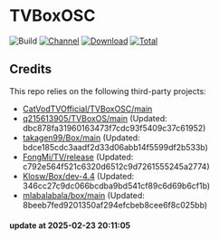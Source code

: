 # TVBoxOSC

![Build](https://shields.io/github/actions/workflow/status/o0HalfLife0o/TVBoxOSC/test.yml?branch=master&logo=github&label=Build)
[![Channel](https://img.shields.io/badge/Follow-Telegram-blue.svg?logo=telegram)](https://t.me/TVBoxOSC)
[![Download](https://img.shields.io/github/v/release/o0HalfLife0o/TVBoxOSC?color=orange&logoColor=orange&label=Download&logo=DocuSign)](https://github.com/o0HalfLife0o/TVBoxOSC/releases/latest) 
[![Total](https://shields.io/github/downloads/o0HalfLife0o/TVBoxOSC/total?logo=Bookmeter&label=Counts&logoColor=yellow&color=yellow)](https://github.com/o0HalfLife0o/TVBoxOSC/releases)

## Credits
This repo relies on the following third-party projects:
- [CatVodTVOfficial/TVBoxOSC/main](https://github.com/CatVodTVOfficial/TVBoxOSC)
- [q215613905/TVBoxOS/main](https://github.com/q215613905/TVBoxOS) (Updated: dbc878fa31960163473f7cdc93f5409c37c61952)
- [takagen99/Box/main](https://github.com/takagen99/Box) (Updated: bdce185cdc3aadf2d33d06abb14f5599df2b533b)
- [FongMi/TV/release](https://github.com/FongMi/TV) (Updated: c792e564f521c6320d6512c9d7261555245a2774)
- [Klosw/Box/dev-4.4](https://github.com/Klosw/Box) (Updated: 346cc27c9dc066bcdba9bd541cf89c6d69b6cf1b)
- [mlabalabala/box/main](https://github.com/mlabalabala/box) (Updated: 8beeb7fed9201350af294efcbeb8cee6f8c025bb)

#### update at 2025-02-23 20:11:05
